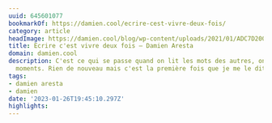 ```yaml
---
uuid: 645601077
bookmarkOf: https://damien.cool/ecrire-cest-vivre-deux-fois/
category: article
headImage: https://damien.cool/blog/wp-content/uploads/2021/01/ADC7D200-5B67-4293-9C11-FF2FBEF366B4-edited.jpg
title: Ecrire c'est vivre deux fois – Damien Aresta
domain: damien.cool
description: C'est ce qui se passe quand on lit les mots des autres, on revit leurs
  moments. Rien de nouveau mais c'est la première fois que je me le dit.
tags:
- damien aresta
- damien
date: '2023-01-26T19:45:10.297Z'
highlights: 
---
```



